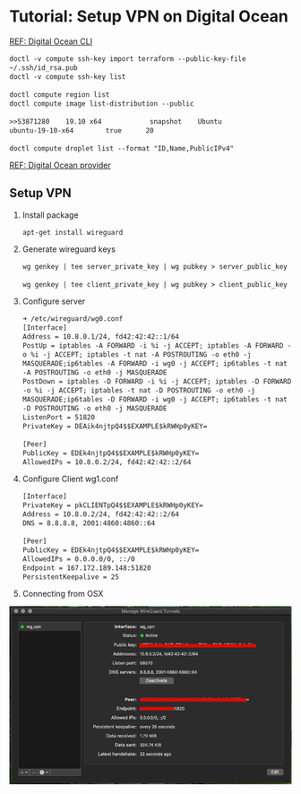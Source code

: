 # Tutorial: Setup VPN on Digital Ocean

[REF: Digital Ocean CLI](https://github.com/digitalocean/doctl)
```
doctl -v compute ssh-key import terraform --public-key-file ~/.ssh/id_rsa.pub
doctl -v compute ssh-key list

doctl compute region list
doctl compute image list-distribution --public

>>53871280    19.10 x64            snapshot    Ubuntu           ubuntu-19-10-x64        true      20

doctl compute droplet list --format "ID,Name,PublicIPv4"
```

[REF: Digital Ocean provider](https://www.terraform.io/docs/providers/do/index.html)

## Setup VPN

1. Install package

    ```
    apt-get install wireguard
    ```

1. Generate wireguard keys

    ```
    wg genkey | tee server_private_key | wg pubkey > server_public_key

    wg genkey | tee client_private_key | wg pubkey > client_public_key
    ```

2. Configure server

    ```
    ➜ /etc/wireguard/wg0.conf 
    [Interface]
    Address = 10.8.0.1/24, fd42:42:42::1/64
    PostUp = iptables -A FORWARD -i %i -j ACCEPT; iptables -A FORWARD -o %i -j ACCEPT; iptables -t nat -A POSTROUTING -o eth0 -j MASQUERADE;ip6tables -A FORWARD -i wg0 -j ACCEPT; ip6tables -t nat -A POSTROUTING -o eth0 -j MASQUERADE
    PostDown = iptables -D FORWARD -i %i -j ACCEPT; iptables -D FORWARD -o %i -j ACCEPT; iptables -t nat -D POSTROUTING -o eth0 -j MASQUERADE;ip6tables -D FORWARD -i wg0 -j ACCEPT; ip6tables -t nat -D POSTROUTING -o eth0 -j MASQUERADE
    ListenPort = 51820
    PrivateKey = DEAik4njtpQ4$$EXAMPLE$kRWHp0yKEY=

    [Peer]
    PublicKey = EDEk4njtpQ4$$EXAMPLE$kRWHp0yKEY=
    AllowedIPs = 10.8.0.2/24, fd42:42:42::2/64
    ```

3. Configure Client  wg1.conf

    ```
    [Interface]
    PrivateKey = pkCLIENTpQ4$$EXAMPLE$kRWHp0yKEY=
    Address = 10.8.0.2/24, fd42:42:42::2/64
    DNS = 8.8.8.8, 2001:4860:4860::64

    [Peer]
    PublicKey = EDEk4njtpQ4$$EXAMPLE$kRWHp0yKEY=
    AllowedIPs = 0.0.0.0/0, ::/0
    Endpoint = 167.172.189.148:51820
    PersistentKeepalive = 25
    ```

4. Connecting from OSX

!["OSX VPN Connection"](docs/wg_osx_connection.png)
